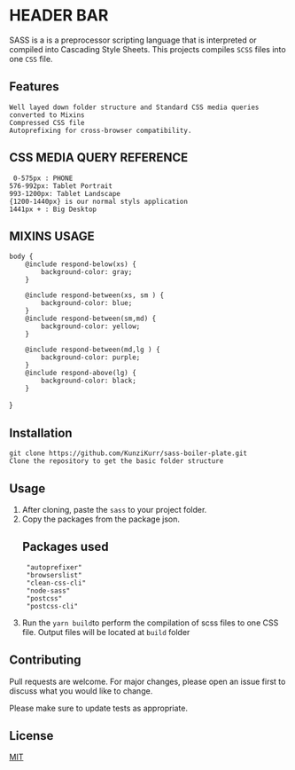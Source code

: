 # HEADER BAR

SASS is a is a preprocessor scripting language that is interpreted or compiled into Cascading Style Sheets.
This projects compiles `SCSS` files into one `CSS` file.
## Features
    Well layed down folder structure and Standard CSS media queries converted to Mixins
    Compressed CSS file
    Autoprefixing for cross-browser compatibility.
## CSS MEDIA QUERY REFERENCE
     0-575px : PHONE
    576-992px: Tablet Portrait
    993-1200px: Tablet Landscape
    {1200-1440px} is our normal styls application
    1441px + : Big Desktop

## MIXINS USAGE
    body {
        @include respond-below(xs) {
            background-color: gray;
        }

        @include respond-between(xs, sm ) {
            background-color: blue;
        }   
        @include respond-between(sm,md) {
            background-color: yellow;
        }

        @include respond-between(md,lg ) {
            background-color: purple;
        }
        @include respond-above(lg) {
            background-color: black;
        }
}
## Installation
    git clone https://github.com/KunziKurr/sass-boiler-plate.git
    Clone the repository to get the basic folder structure
 
       
## Usage
1. After cloning, paste the `sass` to your project folder.
2. Copy the packages from the package json.
    ## Packages used
        "autoprefixer"
        "browserslist"
        "clean-css-cli"
        "node-sass"
        "postcss"
        "postcss-cli"
3. Run the `yarn build`to perform the compilation of scss files to one CSS file. Output files will be located at `build` folder

## Contributing
Pull requests are welcome. For major changes, please open an issue first to discuss what you would like to change.

Please make sure to update tests as appropriate.

## License
[MIT](https://choosealicense.com/licenses/mit/)